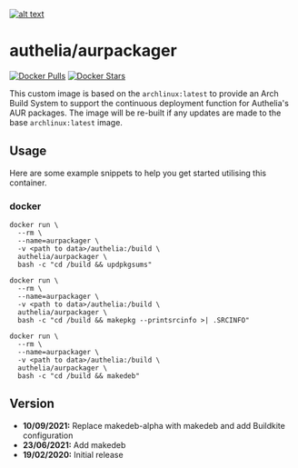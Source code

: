 [logo]: https://github.com/authelia/authelia/raw/master/docs/images/authelia-title.png "Authelia"
[![alt text][logo]](https://www.authelia.com/)

# authelia/aurpackager
[![Docker Pulls](https://img.shields.io/docker/pulls/authelia/aurpackager.svg)](https://hub.docker.com/r/authelia/aurpackager/) [![Docker Stars](https://img.shields.io/docker/stars/authelia/aurpackager.svg)](https://hub.docker.com/r/authelia/aurpackager/)

This custom image is based on the `archlinux:latest` to provide an Arch Build System to support the continuous deployment function for Authelia's AUR packages.
The image will be re-built if any updates are made to the base `archlinux:latest` image.

## Usage

Here are some example snippets to help you get started utilising this container.

### docker

```
docker run \
  --rm \
  --name=aurpackager \
  -v <path to data>/authelia:/build \
  authelia/aurpackager \
  bash -c "cd /build && updpkgsums"
```

```
docker run \
  --rm \
  --name=aurpackager \
  -v <path to data>/authelia:/build \
  authelia/aurpackager \
  bash -c "cd /build && makepkg --printsrcinfo >| .SRCINFO"
```

```
docker run \
  --rm \
  --name=aurpackager \
  -v <path to data>/authelia:/build \
  authelia/aurpackager \
  bash -c "cd /build && makedeb"
```

## Version
- **10/09/2021:** Replace makedeb-alpha with makedeb and add Buildkite configuration
- **23/06/2021:** Add makedeb
- **19/02/2020:** Initial release